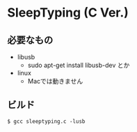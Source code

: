 # SleepTyping (C Ver.)
## 必要なもの
- libusb
  - sudo apt-get install libusb-dev とか
- linux
  - Macでは動きません

## ビルド

`$ gcc sleeptyping.c -lusb`
